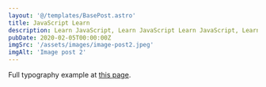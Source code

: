 ```yaml
---
layout: '@/templates/BasePost.astro'
title: JavaScript Learn
description: Learn JavaScript, Learn JavaScript Learn JavaScript, Learn JavaScript Learn JavaScript Learn JavaScript Learn JavaScript, adipisicing elit. Tenetur vero esse.
pubDate: 2020-02-05T00:00:00Z
imgSrc: '/assets/images/image-post2.jpeg'
imgAlt: 'Image post 2'
---
```


Full typography example at [this page](../sixth-post/).

